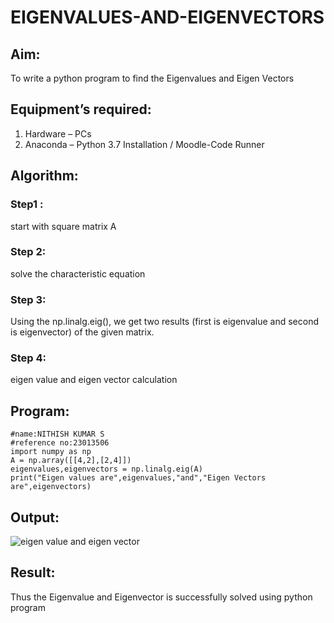 # EIGENVALUES-AND-EIGENVECTORS
## Aim:
To write a python program to find the Eigenvalues and Eigen Vectors
## Equipment’s required:
1. 	Hardware – PCs
2. 	Anaconda – Python 3.7 Installation / Moodle-Code Runner
## Algorithm:
### Step1 : 
start with square matrix A
### Step 2:
solve the characteristic equation
### Step 3:
Using the np.linalg.eig(),  we get two results (first is eigenvalue and second is eigenvector) of the given matrix.
### Step 4: 
eigen value and eigen vector calculation

## Program:
```
#name:NITHISH KUMAR S
#reference no:23013506
import numpy as np
A = np.array([[4,2],[2,4]])
eigenvalues,eigenvectors = np.linalg.eig(A)
print("Eigen values are",eigenvalues,"and","Eigen Vectors are",eigenvectors)

````


## Output:
![eigen value and eigen vector](https://github.com/nithish467/EIGENVALUES-AND-EIGENVECTORS/assets/150232274/4ff196c3-437f-46ad-b8c3-f34f0a2be2b8)

## Result:
Thus the Eigenvalue and Eigenvector is successfully solved using python program
